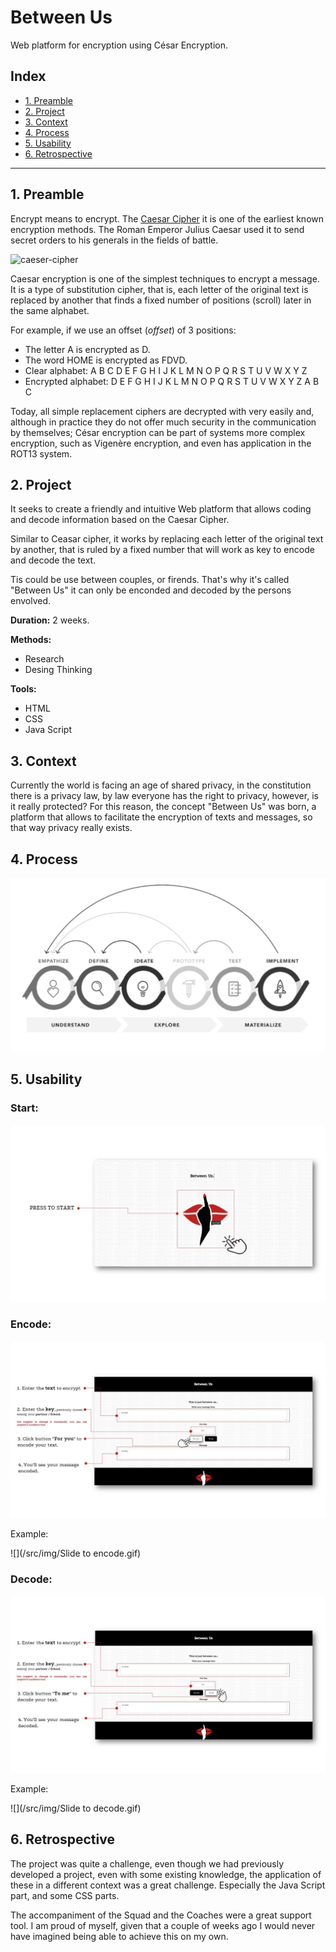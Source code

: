 # Between Us
<p>Web platform for encryption using César Encryption.</p>

## Index

* [1. Preamble](#1-preamble)
* [2. Project](#2-project)
* [3. Context](#3-context)
* [4. Process](#4-process)
* [5. Usability](#5-usability)
* [6. Retrospective](#6-retrospective)

***

## 1. Preamble

Encrypt means to encrypt. The [Caesar Cipher](https://en.wikipedia.org/wiki/Caesar_cipher)
it is one of the earliest known encryption methods. The Roman Emperor Julius Caesar used it to send secret orders to his generals in the fields of battle.

![caeser-cipher](https://upload.wikimedia.org/wikipedia/commons/thumb/2/2b/Caesar3.svg/2000px-Caesar3.svg.png)

Caesar encryption is one of the simplest techniques to encrypt a message. It is a type of substitution cipher, that is, each letter of the original text is replaced by another that finds a fixed number of positions (scroll) later in the same alphabet.

For example, if we use an offset (_offset_) of 3 positions:

* The letter A is encrypted as D.
* The word HOME is encrypted as FDVD.
* Clear alphabet: A B C D E F G H I J K L M N O P Q R S T U V W X Y Z
* Encrypted alphabet: D E F G H I J K L M N O P Q R S T U V W X Y Z A B C

Today, all simple replacement ciphers are decrypted with very easily and, although in practice they do not offer much security in the communication by themselves; César encryption can be part of systems more complex encryption, such as Vigenère encryption, and even has application in the ROT13 system.

## 2. Project

It seeks to create a friendly and intuitive Web platform that allows coding and decode information based on the Caesar Cipher.

Similar to Ceasar cipher, it works by replacing each letter of the original text by another, that is ruled by a fixed number that will work as key to encode and decode the text.

Tis could be use between couples, or firends. That's why it's called "Between Us" it can only be enconded and decoded by the persons envolved.

**Duration:** 2 weeks.

**Methods:** 

* Research
* Desing Thinking

**Tools:** 
* HTML
* CSS
* Java Script

## 3. Context

Currently the world is facing an age of shared privacy, in the constitution there is a privacy law, by law everyone has the right to privacy, however, is it really protected? 
For this reason, the concept "Between Us" was born, a platform that allows to facilitate the encryption of texts and messages, so that way privacy really exists.

## 4. Process

![](/src/img/0.png) 

## 5. Usability

### Start:

![](/src/img/Slide1.JPG) 

### Encode:

![](/src/img/Slide2.JPG) 

Example:

![](/src/img/Slide to encode.gif)
### Decode:

![](/src/img/Slide3.JPG) 

Example:

![](/src/img/Slide to decode.gif)

## 6. Retrospective

The project was quite a challenge, even though we had previously developed a project, even with some existing knowledge, the application of these in a different context was a great challenge. Especially the Java Script part, and some CSS parts.

The accompaniment of the Squad and the Coaches were a great support tool. I am proud of myself, given that a couple of weeks ago I would never have imagined being able to achieve this on my own.
